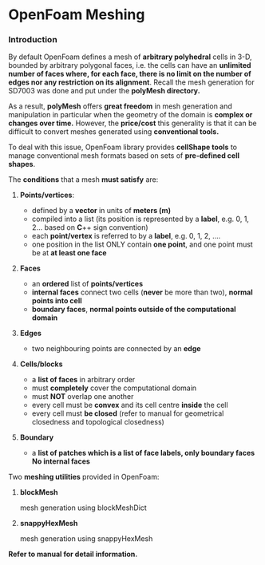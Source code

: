 # OpenFoam Meshing

### Introduction

By default OpenFoam defines a mesh of **arbitrary polyhedral** cells in 3-D, bounded by arbitrary polygonal faces, i.e. the cells can have an **unlimited number of faces where, for each face, there is no limit on the number of edges nor any restriction on its alignment**. Recall the mesh generation for SD7003 was done and put under the **polyMesh directory.** 

As a result, **polyMesh** offers **great freedom** in mesh generation and manipulation in particular when the geometry of the domain is **complex or changes over time.** However, the **price/cost** this generality is that it can be difficult to convert meshes generated using **conventional tools.** 

To deal with this issue, OpenFoam library provides **cellShape tools** to manage conventional mesh formats based on sets of **pre-defined cell shapes**.



The **conditions** that a mesh **must satisfy** are:

1. **Points/vertices**: 
   + defined by a **vector** in units of **meters (m)**
   + compiled into a list (its position is represented by a **label**, e.g. 0, 1, 2... based on **C**++ sign convention)
   + each **point/vertex** is referred to by a **label**, e.g. 0, 1, 2, ....
   + one position in the list ONLY contain **one point**, and one point must be at **at least one face**

2. **Faces**
   + an **ordered** list of **points/vertices**
   + **internal faces** connect two cells (**never** be more than two), **normal points into cell**
   + **boundary faces**, **normal points outside of the computational domain**
3. **Edges**
   + two neighbouring points are connected by an **edge**
4. **Cells/blocks**
   + a **list of faces** in arbitrary order
   + must **completely** cover the computational domain
   + must **NOT** overlap one another
   + every cell must be **convex** and its cell centre **inside** the cell
   + every cell must **be closed** (refer to manual for geometrical closedness and topological closedness)
5. **Boundary**
   + a **list of patches which is a list of face labels, only boundary faces No internal faces**

Two **meshing utilities** provided in OpenFoam:

1. **blockMesh**

   mesh generation using blockMeshDict

2. **snappyHexMesh**

   mesh generation using snappyHexMesh

**Refer to manual for detail information.**



